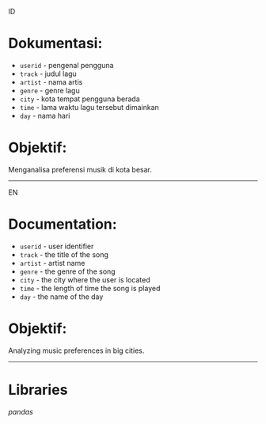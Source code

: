 ID
# Dokumentasi:
- `userid` - pengenal pengguna
- `track` - judul lagu
- `artist` - nama artis
- `genre` - genre lagu
- `city` - kota tempat pengguna berada
- `time` - lama waktu lagu tersebut dimainkan
- `day` - nama hari

# Objektif:
Menganalisa preferensi musik di kota besar.

-----------------------------------------------
EN
# Documentation:
- `userid` - user identifier
- `track` - the title of the song
- `artist` - artist name
- `genre` - the genre of the song
- `city` - the city where the user is located
- `time` - the length of time the song is played
- `day` - the name of the day

# Objektif:
Analyzing music preferences in big cities.

-----------------------------------------------

# Libraries
*pandas*
